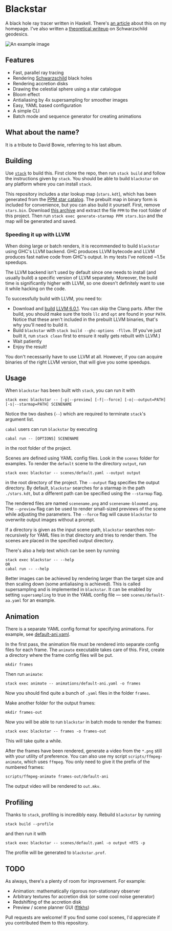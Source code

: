 # Blackstar
A black hole ray tracer written in Haskell. There's [an article](https://flannelhead.github.io/projects/blackstar.html) about this on my homepage. I've also written a [theoretical writeup](https://flannelhead.github.io/posts/2016-03-06-photons-and-black-holes.html) on Schwarzschild geodesics.

![An example image](https://raw.githubusercontent.com/flannelhead/blackstar/master/example.png)

## Features
* Fast, parallel ray tracing
* Rendering [Schwarzschild](https://en.wikipedia.org/wiki/Schwarzschild_metric) black holes
* Rendering accretion disks
* Drawing the celestial sphere using a star catalogue
* Bloom effect
* Antialiasing by 4x supersampling for smoother images
* Easy, YAML based configuration
* A simple CLI
* Batch mode and sequence generator for creating animations

## What about the name?
It is a tribute to David Bowie, referring to his last album.

## Building
Use [`stack`](http://docs.haskellstack.org/en/stable/README/) to build this. First clone the repo, then run `stack build` and follow the instructions given by `stack`. You should be able to build `blackstar` on any platform where you can install `stack`.

This repository includes a star lookup map (`stars.kdt`), which has been generated from the [PPM star catalog](http://tdc-www.harvard.edu/software/catalogs/ppm.html). The prebuilt map in binary form is included for convenience, but you can also build it yourself. First, remove `stars.bin`. Download [this archive](http://tdc-www.harvard.edu/software/catalogs/ppm.tar.gz) and extract the file `PPM` to the root folder of this project. Then run `stack exec generate-starmap PPM stars.bin` and the map will be generated and saved.

### Speeding it up with LLVM
When doing large or batch renders, it is recommended to build `blackstar` using GHC's LLVM backend. GHC produces LLVM bytecode and LLVM produces fast native code from GHC's output. In my tests I've noticed ~1.5x speedups.

The LLVM backend isn't used by default since one needs to install (and usually build) a specific version of LLVM separately. Moreover, the build time is significantly higher with LLVM, so one doesn't definitely want to use it while hacking on the code.

To successfully build with LLVM, you need to:

* Download and [build](http://llvm.org/docs/GettingStarted.html#getting-started-quickly-a-summary) [LLVM 6.0.1](http://llvm.org/releases/download.html#6.0.1). You can skip the Clang parts. After the build, you should make sure the tools `llc` and `opt` are found in your `PATH`. Notice that these aren't included in the prebuilt LLVM binaries, that's why you'll need to build it.
* Build `blackstar` with `stack build --ghc-options -fllvm`. (If you've just built it, run `stack clean` first to ensure it really gets rebuilt with LLVM.)
* Wait patiently
* Enjoy the result!

You don't necessarily have to use LLVM at all. However, if you can acquire binaries of the right LLVM version, that will give you some speedups.

## Usage
When `blackstar` has been built with `stack`, you can run it with
```
stack exec blackstar -- [-p|--preview] [-f|--force] [-o|--output=PATH] [-s|--starmap=PATH] SCENENAME
```
Notice the two dashes (`--`) which are required to terminate `stack`'s argument list.


`cabal` users can run `blackstar` by executing
```
cabal run -- [OPTIONS] SCENENAME
```
in the root folder of the project.

Scenes are defined using YAML config files. Look in the `scenes` folder for examples. To render the `default` scene to the directory `output`, run
```
stack exec blackstar -- scenes/default.yaml --output output
```
in the root directory of the project. The `--output` flag specifies the output directory. By default, `blackstar` searches for a starmap in the path `./stars.kdt`, but a different path can be specified using the `--starmap` flag.

The rendered files are named `scenename.png` and `scenename-bloomed.png`. The `--preview` flag can be used to render small-sized previews of the scene while adjusting the parameters. The `--force` flag will cause `blackstar` to overwrite output images without a prompt.

If a directory is given as the input scene path, `blackstar` searches non-recursively for YAML files in that directory and tries to render them. The scenes are placed in the specified output directory.

There's also a help text which can be seen by running
```
stack exec blackstar -- --help
OR
cabal run -- --help
```

Better images can be achieved by rendering larger than the target size and then scaling down (some antialiasing is achieved). This is called supersampling and is implemented in `blackstar`. It can be enabled by setting `supersampling` to true in the YAML config file &mdash; see `scenes/default-aa.yaml` for an example.

## Animation
There is a separate YAML config format for specifying animations. For example, see [default-ani.yaml](animations/default-ani.yaml).

In the first pass, the animation file must be rendered into separate config files for each frame. The `animate` executable takes care of this. First, create a directory where the frame config files will be put.
```
mkdir frames
```
Then run `animate`:
```
stack exec animate -- animations/default-ani.yaml -o frames
```
Now you should find quite a bunch of `.yaml` files in the folder `frames`.

Make another folder for the output frames:
```
mkdir frames-out
```
Now you will be able to run `blackstar` in batch mode to render the frames:
```
stack exec blackstar -- frames -o frames-out
```
This will take quite a while.

After the frames have been rendered, generate a video from the `*.png` still with your utility of preference. You can also use my script `scripts/ffmpeg-animate`, which uses `ffmpeg`. You only need to give it the prefix of the numbered frames:
```
scripts/ffmpeg-animate frames-out/default-ani
```
The output video will be rendered to `out.mkv`.

## Profiling
Thanks to `stack`, profiling is incredibly easy. Rebuild `blackstar` by running
```
stack build --profile
```
and then run it with
```
stack exec blackstar -- scenes/default.yaml -o output +RTS -p
```
The profile will be generated to `blackstar.prof`.

## TODO
As always, there's a plenty of room for improvement. For example:

* Animation: mathematically rigorous non-stationary observer
* Arbitrary textures for accretion disk (or some cool noise generator)
* Redshifting of the accretion disk
* Preview / scene planner GUI ([fltkhs](https://hackage.haskell.org/package/fltkhs))

Pull requests are welcome! If you find some cool scenes, I'd appreciate if you contributed them to this repository.
